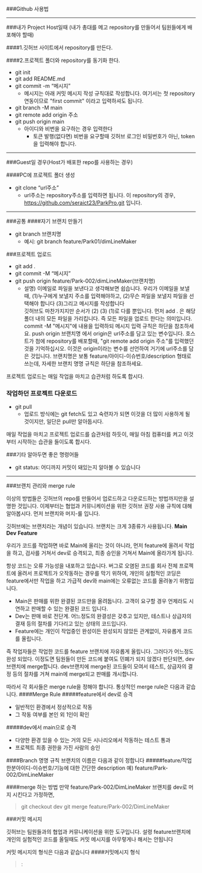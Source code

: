 ###Github 사용법

***
###내가 Project Host일때 (내가 총대를 메고 repository를 만들어서 팀원들에게 배포해야 할때)

####1.깃허브 사이트에서 repository를 만든다.

####2.프로젝트 폴더와 repository를 동기화 한다.
- git init
- git add README.md
- git commit -m “메시지”
  - 메시지는 아래 커밋 메시지 작성 규칙대로 작성합니다. 여기서는 첫 repository 연동이므로 "first commit" 이라고 입력하셔도 됩니다.
- git branch -M main
- git remote add origin 주소
- git push origin main
  - 아이디와 비번을 요구하는 경우 입력한다
    - 토큰 발행(없다면)
      비번을 요구할때 깃허브 로그인 비밀번호가 아닌, token을 입력해야 합니다.

***
###Guest일 경우(Host가 배포한 repo를 사용하는 경우)

####PC에 프로젝트 폴더 생성
- git clone “url주소”
  - url주소는 repository주소를 입력하면 됩니다. 이 repository의 경우, https://github.com/seraict23/ParkPro.git 입니다.

***
###공통
####자기 브랜치 만들기
- git branch 브랜치명
  - 예시: git branch feature/Park01/dimLineMaker


###프로젝트 업로드

- git add .
- git commit -M “메시지”
- git push origin feature/Park-002/dimLineMaker(브랜치명)
  - 설명)
  이메일로 파일을 보낸다고 생각해보면 쉽습니다. 우리가 이메일을 보낼때, (1)누구에게 보낼지 주소를 입력해야하고, (2)무슨 파일을 보낼지 파일을 선택해야 합니다 (3)그리고 메시지를 작성합니다  
  깃허브도 마찬가지지만 순서가 (2) (3) (1)로 다를 뿐입니다. 
  먼저 add . 은 해당 폴더 내의 모든 파일을 가리킵니다. 즉 모든 파일을 업로드 한다는 의미입니다.
  commit -M "메시지"에 내용을 입력하되 메시지 입력 규칙은 하단을 참조하세요.
  push origin 브랜치명 에서 origin은 url주소를 담고 있는 변수입니다. 호스트가 첨에 repository를 배포할때, "git remote add origin 주소"를 입력했던 것을 기억하십시오. 이것은 origin이라는 변수를 선언하여 거기에 url주소를 담은 것입니다. 브랜치명은 보통 feature/아이디-이슈번호/description 형태로 쓰는데, 자세한 브랜치 명명 규칙은 하단을 참조하세요.

프로젝트 업로드는 매일 작업을 마치고 습관처럼 하도록 합시다.


### 작업하던 프로젝트 다운로드

- git pull
  - 업로드 방식에는 git fetch도 있고 숙련자가 되면 이것을 더 많이 사용하게 될 것이지만, 일단은 pull만 알아둡시다.

매일 작업을 마치고 프로젝트 업로드를 습관처럼 하듯이, 매일 아침 컴퓨터를 켜고 이것부터 시작하는 습관을 들이도록 합시다.


###기타 알아두면 좋은 명령어들
- git status: 어디까지 커밋이 돼있는지 알아볼 수 있습니다


***
###브랜치 관리와 merge rule

이상의 방법들은 깃허브의 repo를 만들어서 업로드하고 다운로드하는 방법까지만을 설명한 것입니다. 이제부터는 협업과 커뮤니케이션을 위한 깃허브 권장 사용 규칙에 대해 알아봅시다.
먼저 브랜치와 머지-룰 입니다.

깃허브에는 브랜치라는 개념이 있습니다. 
브랜치는 크게 3종류가 사용됩니다.
**Main**
**Dev**
**Feature**

우리가 코드를 작업하면 바로 Main에 올리는 것이 아니라, 먼저 feature에 올려서 작업을 하고, 검사를 거쳐서 dev로 승격되고, 최종 승인을 거쳐서 Main에 올라가게 됩니다.

항상 코드는 오류 가능성을 내포하고 있습니다. 버그로 오염된 코드를 회사 전체 프로젝트에 올려서 프로젝트가 오작동하는 경우를 막기 위하여, 개인의 실험적인 코딩은 feature에서만 작업을 하고 가급적 dev와 main에는 오류없는 코드를 올려놓기 위함입니다.

* Main은 판매를 위한 완결된 코드만을 올려둡니다. 고객이 요구할 경우 언제라도 시연하고 판매할 수 있는 완결된 코드 입니다.
* Dev는 판매 바로 전단계. 어느정도의 완결성은 갖추고 있지만, 테스트나 상급자의 결재 등의 절차를 기다리고 있는 상태의 코드입니다.
* Feature에는 개인이 작업중인 완성이든 완성되지 않았든 관계없이, 자유롭게 코드를 올립니다.

즉 작업자들은 작업한 코드를 feature 브랜치에 자유롭게 올립니다.
그러다가 어느정도 완성 되었다. 이정도면 팀원들이 만든 코드에 붙여도 민폐가 되지 않겠다 판단되면, dev브랜치에 merge합니다.
dev브랜치에 merge된 코드들이 모여서 테스트, 상급자의 결정 등의 절차를 거쳐 main에 merge되고 판매를 개시합니다.


따라서 각 회사들은 merge rule을 정해야 합니다. 통상적인 merge rule은 다음과 같습니다.
####Merge Rule
#####feature에서 dev로 승격
- 일반적인 환경에서 정상적으로 작동
- 그 작동 여부를 본인 외 1인이 확인

#####dev에서 main으로 승격
- 다양한 환경 있을 수 있는 거의 모든 시나리오에서 작동하는 테스트 통과
- 프로젝트 최종 권한을 가진 사람의 승인


####Branch 명명 규칙
브랜치의 이름은 다음과 같이 정합니다
#####feature/작업한분아이디-이슈번호/기능에 대한 간단한 description
예) feature/Park-002/DimLineMaker


####merge 하는 방법
만약 feature/Park-002/DimLineMaker 브랜치를 dev로 머지 시킨다고 가정하면,
> git checkout dev
> git merge feature/Park-002/DimLineMaker


###커밋 메시지 

깃허브는 팀원들과의 협업과 커뮤니케이션을 위한 도구입니다. 설령 feature브랜치에 개인의 실험적인 코드를 올릴때도 커밋 메시지를 아무렇게나 해서는 안됩니다

커밋 메시지의 형식은 다음과 같습니다
####커밋메시지 형식
> <Type>: <Title>
> <Body>
> <Footer>
바디와 푸터는 선택사항입니다. 타이틀로 설명이 충분하다면 안써도 됩니다


####타입의 종류
타입의 종류는 다음과 같습니다.
- feat : 새로운 기능 추가
- fix : 버그 수정
- docs : 문서 수정
- style : 코드 formatting, 세미콜론(;) 누락, 코드 변경이 없는 경우
- refactor : 코드 리팩터링
- test : 테스트 코드, 리팩터링 테스트 코드 추가(프로덕션 코드 변경 X)
- chore : 빌드 업무 수정, 패키지 매니저 수정(프로덕션 코드 변경 X)
- design : CSS 등 사용자 UI 디자인 변경
- comment : 필요한 주석 추가 및 변경
- rename : 파일 혹은 폴더명을 수정하거나 옮기는 작업만인 경우
- remove : 파일을 삭제하는 작업만 수행한 경우
- !BREAKING CHANGE : 커다란 API 변경의 경우
- !HOTFIX : 급하게 치명적인 버그를 고쳐야 하는 경


####7대 규칙
> 1. 제목과 본문을 한 줄 띄어 구분
> 2. 제목은 50자 이내
> 3. 제목 첫 글자는 대문자
> 4. 제목 끝에 마침표 X
> 5. 제목은 명령문으로, 과거형 X
> 6. 본문의 각 행은 72자 이내 (줄바꿈 사용)
> 7. 본문은 어떻게 보다 무엇을, 왜에 대하여 설명

회의를 통해 외국인 이용자들이 우리 제품을 사용하는데 어려움을 겪고 있으니, 영어메뉴를 추가하자는 결론이 나왔고, 이 안건에 143번 번호를 붙인 상태. 
해당 기능을 추가하였다면 커밋메시지를 다음과 같이 작성하면 됩니다.

> git commit -m “feat: Add menus for English user

> Added Korean/English switch icon to the top navigation bar.

> Click this icon to display all menus in English.

> resolves: #143”


Q. 커맨드라인에서 엔터키 입력해도 되나요? 중간에 그냥 명령어 입력돼버리는거 아닌가요?

커맨드라인에서 따옴표”를 닫기 전까지는 엔터키 입력해도 괜찮습니다
